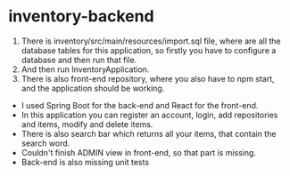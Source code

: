# inventory-backend

1. There is inventory/src/main/resources/import.sql file, where are all the database tables for this application,
 so firstly you have to configure a database and then run that file.
2. And then run InventoryApplication.
3. There is also front-end repository, where you also have to npm start, and the application should be working.

- I used Spring Boot for the back-end and React for the front-end.
- In this application you can register an account, login, add repositories and items, modify and delete items.
- There is also search bar which returns all your items, that contain the search word.
- Couldn't finish ADMIN view in front-end, so that part is missing.
- Back-end is also missing unit tests
